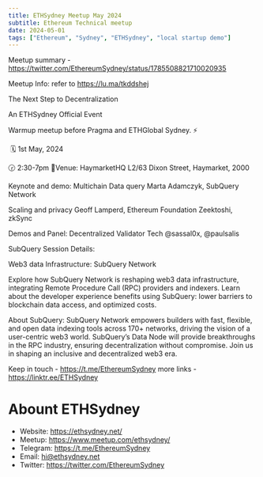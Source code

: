```yaml
---
title: ETHSydney Meetup May 2024
subtitle: Ethereum Technical meetup
date: 2024-05-01
tags: ["Ethereum", "Sydney", "ETHSydney", "local startup demo"]
---
```


Meetup summary - https://twitter.com/EthereumSydney/status/1785508821710020935

Meetup Info: refer to https://lu.ma/tkddshej

The Next Step to Decentralization

An ETHSydney Official Event

​Warmup meetup before Pragma and ETHGlobal Sydney. ⚡️

​
🗓️ 1st May, 2024

​🕝 2:30-7pm
📍Venue: HaymarketHQ
L2/63 Dixon Street, Haymarket, 2000

Keynote and demo:
Multichain Data query
Marta Adamczyk, SubQuery Network

Scaling and privacy
Geoff Lamperd, Ethereum Foundation
Zeektoshi, zkSync

Demos and Panel:
Decentralized Validator Tech
@sassal0x, @paulsalis

SubQuery Session Details:

Web3 data Infrastructure: SubQuery Network

​Explore how SubQuery Network is reshaping web3 data infrastructure, integrating Remote Procedure Call (RPC) providers and indexers. Learn about the developer experience benefits using SubQuery: lower barriers to blockchain data access, and optimized costs.

​About SubQuery:
SubQuery Network empowers builders with fast, flexible, and open data indexing tools across 170+ networks, driving the vision of a user-centric web3 world. SubQuery’s Data Node will provide breakthroughs in the RPC industry, ensuring decentralization without compromise. Join us in shaping an inclusive and decentralized web3 era.

​Keep in touch - https://t.me/EthereumSydney
​more links - https://linktr.ee/ETHSydney


# Abount ETHSydney

- Website: https://ethsydney.net/
- Meetup: https://www.meetup.com/ethsydney/
- Telegram: https://t.me/EthereumSydney
- Email: hi@ethsydney.net
- Twitter: https://twitter.com/EthereumSydney